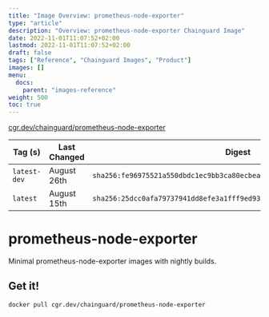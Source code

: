 ```yaml
---
title: "Image Overview: prometheus-node-exporter"
type: "article"
description: "Overview: prometheus-node-exporter Chainguard Image"
date: 2022-11-01T11:07:52+02:00
lastmod: 2022-11-01T11:07:52+02:00
draft: false
tags: ["Reference", "Chainguard Images", "Product"]
images: []
menu:
  docs:
    parent: "images-reference"
weight: 500
toc: true
---
```


[cgr.dev/chainguard/prometheus-node-exporter](https://github.com/chainguard-images/images/tree/main/images/prometheus-node-exporter)

| Tag (s)       | Last Changed | Digest                                                                    |
|---------------|--------------|---------------------------------------------------------------------------|
|  `latest-dev` | August 26th  | `sha256:fe96975521a550dbdc1ec9bb3ca80ecbea444528d394cabc2bd97278ad06b412` |
|  `latest`     | August 15th  | `sha256:25dcc0afa79737941dd8efe3a1fff9ed937d42ae69db1f129d65a22d2299b844` |

# prometheus-node-exporter

Minimal prometheus-node-exporter images with nightly builds.

## Get it!

```shell
docker pull cgr.dev/chainguard/prometheus-node-exporter
```
